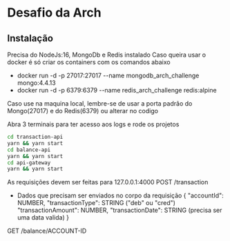 # Desafio da Arch
## 
## Instalação

Precisa do NodeJs:16, MongoDb e Redis instalado
Caso queira usar o docker é só criar os containers com os comandos abaixo
  - docker run -d -p 27017:27017 --name mongodb_arch_challenge mongo:4.4.13
  - docker run -d -p 6379:6379 --name redis_arch_challenge redis:alpine

Caso use na maquina local, lembre-se de usar a porta padrão do Mongo(27017) e do Redis(6379) ou alterar no codigo

Abra 3 terminais para ter acesso aos logs e rode os projetos
```sh
cd transaction-api
yarn && yarn start
cd balance-api
yarn && yarn start
cd api-gateway
yarn && yarn start
```

As requisições devem ser feitas para 127.0.0.1:4000
 POST /transaction
  - Dados que precisam ser enviados no corpo da requisição {
    "accountId": NUMBER,
    "transactionType": STRING ("deb" ou "cred")
    "transactionAmount": NUMBER,
    "transactionDate": STRING (precisa ser uma data valida)
  }
 
 GET /balance/ACCOUNT-ID

